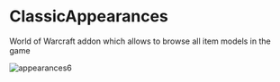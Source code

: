 # ClassicAppearances
 World of Warcraft addon which allows to browse all item models in the game
 
![appearances6](https://github.com/thehallowedfire/ClassicAppearances/assets/112851853/57a32005-6f36-49be-9aa0-feebac91be24)
